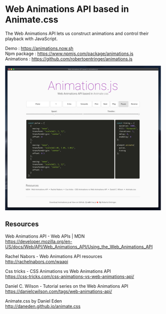 # Web Animations API based in Animate.css

The Web Animations API lets us construct animations and control their playback with JavaScript.

Demo : https://animations.now.sh    
Npm package : https://www.npmjs.com/package/animations.js   
Animations : https://github.com/robertoentringer/animations.js    

[![screenshot.png](screenshot.png)](https://animations.now.sh)

## Resources

Web Animations API - Web APIs | MDN  
https://developer.mozilla.org/en-US/docs/Web/API/Web_Animations_API/Using_the_Web_Animations_API

Rachel Nabors - Web Animations API resources   
http://rachelnabors.com/waapi

Css tricks - CSS Animations vs Web Animations API  
https://css-tricks.com/css-animations-vs-web-animations-api/

Daniel C. Wilson - Tutorial series on the Web Animations API  
https://danielcwilson.com/tags/web-animations-api/

Animate.css by Daniel Eden  
http://daneden.github.io/animate.css
